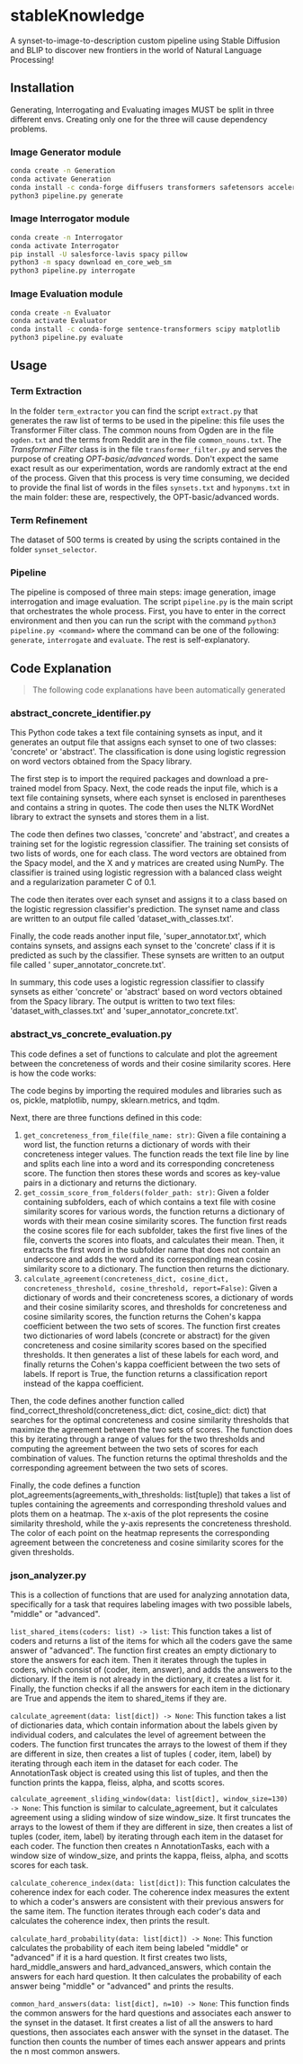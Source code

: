 # stableKnowledge

A synset-to-image-to-description custom pipeline using Stable Diffusion and BLIP
to discover new frontiers in the world of Natural Language Processing!

## Installation

Generating, Interrogating and Evaluating images MUST be split in three different envs.
Creating only one for the three will cause dependency problems.

### Image Generator module

```bash
conda create -n Generation
conda activate Generation
conda install -c conda-forge diffusers transformers safetensors accelerate tqdm xformers
python3 pipeline.py generate
```

### Image Interrogator module

```bash
conda create -n Interrogator
conda activate Interrogator
pip install -U salesforce-lavis spacy pillow
python3 -m spacy download en_core_web_sm
python3 pipeline.py interrogate
```

### Image Evaluation module

```bash
conda create -n Evaluator
conda activate Evaluator
conda install -c conda-forge sentence-transformers scipy matplotlib
python3 pipeline.py evaluate
```

## Usage

### Term Extraction

In the folder `term_extractor` you can find the script `extract.py` that generates the raw list of terms to be used in
the pipeline: this file uses the Transformer Filter class.
The common nouns from Ogden are in the file `ogden.txt` and the terms from Reddit are in the file `common_nouns.txt`.
The _Transformer Filter_ class is in the file `transformer_filter.py` and serves the purpose of creating
*OPT-basic/advanced* words. Don't expect the same exact result as our experimentation, words are randomly extract at the
end of the process. Given that this process is very time consuming, we decided to provide the final list of words in the
files `synsets.txt` and `hyponyms.txt` in the main folder: these are, respectively, the OPT-basic/advanced words.

### Term Refinement

The dataset of 500 terms is created by using the scripts contained in the folder `synset_selector`.

### Pipeline

The pipeline is composed of three main steps: image generation, image interrogation and image evaluation.
The script `pipeline.py` is the main script that orchestrates the whole process. First, you have to enter in the
correct environment and then you can run the script with the command `python3 pipeline.py <command>` where the command
can be one of the following: `generate`, `interrogate` and `evaluate`. The rest is self-explanatory.

## Code Explanation

> The following code explanations have been automatically generated

### abstract_concrete_identifier.py

This Python code takes a text file containing synsets as input, and it generates an output file that assigns each synset
to one of two classes: 'concrete' or 'abstract'. The classification is done using logistic regression on word vectors
obtained from the Spacy library.

The first step is to import the required packages and download a pre-trained model from Spacy. Next, the code reads the
input file, which is a text file containing synsets, where each synset is enclosed in parentheses and contains a string
in quotes. The code then uses the NLTK WordNet library to extract the synsets and stores them in a list.

The code then defines two classes, 'concrete' and 'abstract', and creates a training set for the logistic regression
classifier. The training set consists of two lists of words, one for each class. The word vectors are obtained from the
Spacy model, and the X and y matrices are created using NumPy. The classifier is trained using logistic regression with
a balanced class weight and a regularization parameter C of 0.1.

The code then iterates over each synset and assigns it to a class based on the logistic regression classifier's
prediction. The synset name and class are written to an output file called 'dataset_with_classes.txt'.

Finally, the code reads another input file, 'super_annotator.txt', which contains synsets, and assigns each synset to
the 'concrete' class if it is predicted as such by the classifier. These synsets are written to an output file called '
super_annotator_concrete.txt'.

In summary, this code uses a logistic regression classifier to classify synsets as either 'concrete' or 'abstract' based
on word vectors obtained from the Spacy library. The output is written to two text files: 'dataset_with_classes.txt'
and 'super_annotator_concrete.txt'.

### abstract_vs_concrete_evaluation.py

This code defines a set of functions to calculate and plot the agreement between the concreteness of words and their
cosine similarity scores. Here is how the code works:

The code begins by importing the required modules and libraries such as os, pickle, matplotlib, numpy, sklearn.metrics,
and tqdm.

Next, there are three functions defined in this code:

1. `get_concreteness_from_file(file_name: str)`: Given a file containing a word list, the function returns a dictionary
   of
   words with their concreteness integer values. The function reads the text file line by line and splits each line into
   a word and its corresponding concreteness score. The function then stores these words and scores as key-value pairs
   in a dictionary and returns the dictionary.
2. `get_cossim_score_from_folders(folder_path: str)`: Given a folder containing subfolders, each of which contains a
   text
   file with cosine similarity scores for various words, the function returns a dictionary of words with their mean
   cosine similarity scores. The function first reads the cosine scores file for each subfolder, takes the first five
   lines of the file, converts the scores into floats, and calculates their mean. Then, it extracts the first word in
   the subfolder name that does not contain an underscore and adds the word and its corresponding mean cosine similarity
   score to a dictionary. The function then returns the dictionary.
3. `calculate_agreement(concreteness_dict, cosine_dict, concreteness_threshold, cosine_threshold, report=False)`: Given
   a
   dictionary of words and their concreteness scores, a dictionary of words and their cosine similarity scores, and
   thresholds for concreteness and cosine similarity scores, the function returns the Cohen's kappa coefficient between
   the two sets of scores. The function first creates two dictionaries of word labels (concrete or abstract) for the
   given concreteness and cosine similarity scores based on the specified thresholds. It then generates a list of these
   labels for each word, and finally returns the Cohen's kappa coefficient between the two sets of labels. If report is
   True, the function returns a classification report instead of the kappa coefficient.

Then, the code defines another function called find_correct_threshold(concreteness_dict: dict, cosine_dict: dict) that
searches for the optimal concreteness and cosine similarity thresholds that maximize the agreement between the two sets
of scores. The function does this by iterating through a range of values for the two thresholds and computing the
agreement between the two sets of scores for each combination of values. The function returns the optimal thresholds and
the corresponding agreement between the two sets of scores.

Finally, the code defines a function plot_agreements(agreements_with_thresholds: list[tuple]) that takes a list of
tuples containing the agreements and corresponding threshold values and plots them on a heatmap. The x-axis of the plot
represents the cosine similarity threshold, while the y-axis represents the concreteness threshold. The color of each
point on the heatmap represents the corresponding agreement between the concreteness and cosine similarity scores for
the given thresholds.

### json_analyzer.py

This is a collection of functions that are used for analyzing annotation data, specifically for a task that requires
labeling images with two possible labels, "middle" or "advanced".

`list_shared_items(coders: list) -> list`: This function takes a list of coders and returns a list of the items for
which
all the coders gave the same answer of "advanced". The function first creates an empty dictionary to store the answers
for each item. Then it iterates through the tuples in coders, which consist of (coder, item, answer), and adds the
answers to the dictionary. If the item is not already in the dictionary, it creates a list for it. Finally, the function
checks if all the answers for each item in the dictionary are True and appends the item to shared_items if they are.

`calculate_agreement(data: list[dict]) -> None`: This function takes a list of dictionaries data, which contain
information about the labels given by individual coders, and calculates the level of agreement between the coders. The
function first truncates the arrays to the lowest of them if they are different in size, then creates a list of tuples (
coder, item, label) by iterating through each item in the dataset for each coder. The AnnotationTask object is created
using this list of tuples, and then the function prints the kappa, fleiss, alpha, and scotts scores.

`calculate_agreement_sliding_window(data: list[dict], window_size=130) -> None`: This function is similar to
calculate_agreement, but it calculates agreement using a sliding window of size window_size. It first truncates the
arrays to the lowest of them if they are different in size, then creates a list of tuples (coder, item, label) by
iterating through each item in the dataset for each coder. The function then creates n AnnotationTasks, each with a
window size of window_size, and prints the kappa, fleiss, alpha, and scotts scores for each task.

`calculate_coherence_index(data: list[dict])`: This function calculates the coherence index for each coder. The
coherence
index measures the extent to which a coder's answers are consistent with their previous answers for the same item. The
function iterates through each coder's data and calculates the coherence index, then prints the result.

`calculate_hard_probability(data: list[dict]) -> None`: This function calculates the probability of each item being
labeled "middle" or "advanced" if it is a hard question. It first creates two lists, hard_middle_answers and
hard_advanced_answers, which contain the answers for each hard question. It then calculates the probability of each
answer being "middle" or "advanced" and prints the results.

`common_hard_answers(data: list[dict], n=10) -> None`: This function finds the common answers for the hard questions and
associates each answer to the synset in the dataset. It first creates a list of all the answers to hard questions, then
associates each answer with the synset in the dataset. The function then counts the number of times each answer appears
and prints the n most common answers.